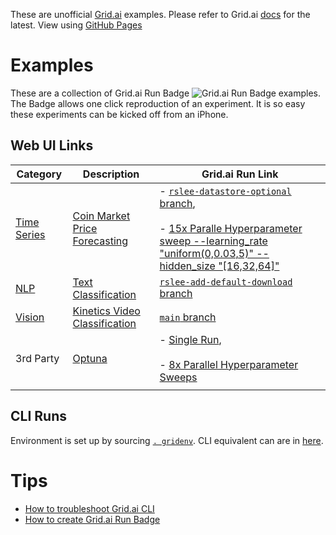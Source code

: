 These are unofficial [Grid.ai](https://grid.ai/) examples. Please refer to Grid.ai [docs](https://docs.grid.ai) for the latest.  View using [GitHub Pages](https://robert-s-lee.github.io/grid-tips/)

# Examples

These are a collection of Grid.ai Run Badge ![Grid.ai Run Badge](https://img.shields.io/badge/rid_AI-run-78FF96.svg?labelColor=black&logo=data:image/svg%2bxml;base64,PHN2ZyB3aWR0aD0iNDgiIGhlaWdodD0iNDgiIGZpbGw9Im5vbmUiIHhtbG5zPSJodHRwOi8vd3d3LnczLm9yZy8yMDAwL3N2ZyI+PHBhdGggZD0iTTEgMTR2MjBhMTQgMTQgMCAwMDE0IDE0aDlWMzYuOEgxMi42VjExaDIyLjV2N2gxMS4yVjE0QTE0IDE0IDAgMDAzMi40IDBIMTVBMTQgMTQgMCAwMDEgMTR6IiBmaWxsPSIjZmZmIi8+PHBhdGggZD0iTTM1LjIgNDhoMTEuMlYyNS41SDIzLjl2MTEuM2gxMS4zVjQ4eiIgZmlsbD0iI2ZmZiIvPjwvc3ZnPg==) examples. The Badge allows one click reproduction of an experiment.  It is so easy these experiments can be kicked off from an iPhone.

## Web UI Links

| Category    | Description | Grid.ai Run Link                    |
| ----------- | ----------- | ------------------------------------|
| [Time Series](https://docs.grid.ai/examples/time-series) | [Coin Market Price Forecasting](https://github.com/gridai/gridai-timeseries-forecasting-demo/tree/rslee-datastore-optional)       | - [`rslee-datastore-optional` branch](https://platform.grid.ai/#/runs?script=https://github.com/gridai/gridai-timeseries-forecasting-demo/blob/1ec5e00aec3a5d0e58c98c7c1ece8f992a60aa40/train.py&cloud=grid&instance=t2.medium&accelerators=1&disk_size=200&framework=lightning&script_args=train.py%20--gpus=0), <br/> <br/> - [15x Paralle Hyperparameter sweep --learning_rate "uniform(0,0.03,5)" --hidden_size "[16,32,64]"](https://platform.grid.ai/#/runs?script=https://github.com/gridai/gridai-timeseries-forecasting-demo/blob/1ec5e00aec3a5d0e58c98c7c1ece8f992a60aa40/train.py&cloud=grid&instance=t2.medium&accelerators=1&disk_size=200&framework=lightning&script_args=train.py%20--gpus=0%20--learning_rate%20"uniform(0,0.03,5)"%20--hidden_size%20"[16,32,64]") |
| [NLP](https://docs.grid.ai/examples/nlp)         | [Text Classification](https://github.com/robert-s-lee/grid-text-classification/tree/rslee-add-default-download)        | [`rslee-add-default-download` branch](https://platform.grid.ai/#/runs?script=https://github.com/robert-s-lee/grid-text-classification/blob/5203fdeaf4226195c743374b0732b33c3b26264b/train.py&cloud=grid&instance=t2.medium&accelerators=1&disk_size=200&framework=lightning&script_args=train.py%20--gpus=0%20--max_epochs=1) |
| [Vision](https://docs.grid.ai/examples/vision) | [Kinetics Video Classification](https://github.com/aribornstein/KineticsDemo) | [`main` branch](https://platform.grid.ai/#/runs?script=https://github.com/aribornstein/KineticsDemo/blob/8d4137f302d08ccc25286c49def65d8db8426243/train.py&cloud=grid&use_spot&instance=g4dn.2xlarge&accelerators=1&gpus=1&framework=lightning&script_args=train.py%20--gpus=1%20--fast_dev_run=1)
| 3rd Party | [Optuna](https://github.com/robert-s-lee/grid-optuna) | - [Single Run](https://platform.grid.ai/#/runs?script=https://github.com/robert-s-lee/grid-optuna/blob/dbb7c20cad6bfb419a037f8ff93cb9774fedb2e5/pytorch_lightning_simple.py&cloud=grid&use_spot&instance=t2.medium&accelerators=1&disk_size=200&framework=lightning), <br/> <br/> - [8x Parallel Hyperparameter Sweeps](https://platform.grid.ai/#/runs?script=https://github.com/robert-s-lee/grid-optuna/blob/dbb7c20cad6bfb419a037f8ff93cb9774fedb2e5/pytorch_lightning_simple.py&cloud=grid&use_spot&instance=t2.medium&accelerators=1&disk_size=200&framework=lightning&script_args=pytorch_lightning_simple.py%20--pruning%20"[0,1]"%20--batchsize%20"[32,128]"%20--epochs%20"[5,10]") |
|  |  | 


## CLI Runs
Environment is set up by sourcing [`. gridenv`](examples/gridenv.sh).  CLI equivalent can are in [here](examples/README.md).

# Tips
- [How to troubleshoot Grid.ai CLI](troubleshooting/README.md)
- [How to create Grid.ai Run Badge](sharing-runs/README.md)

